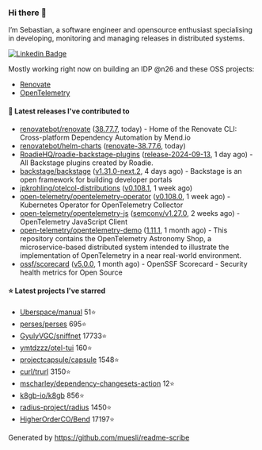 ### Hi there 👋

I’m Sebastian, a software engineer and opensource enthusiast specialising in developing, monitoring and managing releases in distributed systems.    

[![Linkedin Badge](https://img.shields.io/badge/-LinkedIn-blue?style=flat&logo=Linkedin&logoColor=white&link=https://www.linkedin.com/in/sebastian-poxhofer/)](https://www.linkedin.com/in/sebastian-poxhofer/)

Mostly working right now on building an IDP @n26 and these OSS projects:
- [Renovate](https://github.com/renovatebot/renovate)
- [OpenTelemetry](https://github.com/open-telemetry)



#### 🚀 Latest releases I've contributed to

- [renovatebot/renovate](https://github.com/renovatebot/renovate) ([38.77.7](https://github.com/renovatebot/renovate/releases/tag/38.77.7), today) - Home of the Renovate CLI: Cross-platform Dependency Automation by Mend.io
- [renovatebot/helm-charts](https://github.com/renovatebot/helm-charts) ([renovate-38.77.6](https://github.com/renovatebot/helm-charts/releases/tag/renovate-38.77.6), today)
- [RoadieHQ/roadie-backstage-plugins](https://github.com/RoadieHQ/roadie-backstage-plugins) ([release-2024-09-13](https://github.com/RoadieHQ/roadie-backstage-plugins/releases/tag/release-2024-09-13), 1 day ago) - All Backstage plugins created by Roadie.
- [backstage/backstage](https://github.com/backstage/backstage) ([v1.31.0-next.2](https://github.com/backstage/backstage/releases/tag/v1.31.0-next.2), 4 days ago) - Backstage is an open framework for building developer portals
- [jpkrohling/otelcol-distributions](https://github.com/jpkrohling/otelcol-distributions) ([v0.108.1](https://github.com/jpkrohling/otelcol-distributions/releases/tag/v0.108.1), 1 week ago)
- [open-telemetry/opentelemetry-operator](https://github.com/open-telemetry/opentelemetry-operator) ([v0.108.0](https://github.com/open-telemetry/opentelemetry-operator/releases/tag/v0.108.0), 1 week ago) - Kubernetes Operator for OpenTelemetry Collector
- [open-telemetry/opentelemetry-js](https://github.com/open-telemetry/opentelemetry-js) ([semconv/v1.27.0](https://github.com/open-telemetry/opentelemetry-js/releases/tag/semconv/v1.27.0), 2 weeks ago) - OpenTelemetry JavaScript Client
- [open-telemetry/opentelemetry-demo](https://github.com/open-telemetry/opentelemetry-demo) ([1.11.1](https://github.com/open-telemetry/opentelemetry-demo/releases/tag/1.11.1), 1 month ago) - This repository contains the OpenTelemetry Astronomy Shop, a microservice-based distributed system intended to illustrate the implementation of OpenTelemetry in a near real-world environment.
- [ossf/scorecard](https://github.com/ossf/scorecard) ([v5.0.0](https://github.com/ossf/scorecard/releases/tag/v5.0.0), 1 month ago) - OpenSSF Scorecard - Security health metrics for Open Source

#### ⭐ Latest projects I've starred

- [Uberspace/manual](https://github.com/Uberspace/manual) 51⭐
- [perses/perses](https://github.com/perses/perses) 695⭐
- [GyulyVGC/sniffnet](https://github.com/GyulyVGC/sniffnet) 17733⭐
- [ymtdzzz/otel-tui](https://github.com/ymtdzzz/otel-tui) 160⭐
- [projectcapsule/capsule](https://github.com/projectcapsule/capsule) 1548⭐
- [curl/trurl](https://github.com/curl/trurl) 3150⭐
- [mscharley/dependency-changesets-action](https://github.com/mscharley/dependency-changesets-action) 12⭐
- [k8gb-io/k8gb](https://github.com/k8gb-io/k8gb) 856⭐
- [radius-project/radius](https://github.com/radius-project/radius) 1450⭐
- [HigherOrderCO/Bend](https://github.com/HigherOrderCO/Bend) 17197⭐



Generated by https://github.com/muesli/readme-scribe
